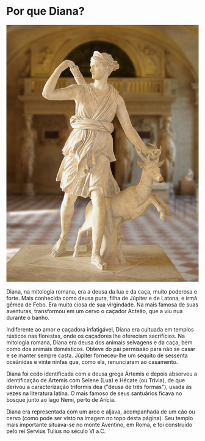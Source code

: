 # Por que Diana?

![Diana mitologia](../.gitbook/assets/12.jpg)

Diana, na mitologia romana, era a deusa da lua e da caça, muito poderosa e forte. Mais conhecida como deusa pura, filha de Júpiter e de Latona, e irmã gêmea de Febo. Era muito ciosa de sua virgindade. Na mais famosa de suas aventuras, transformou em um cervo o caçador Acteão, que a viu nua durante o banho.

Indiferente ao amor e caçadora infatigável, Diana era cultuada em templos rústicos nas florestas, onde os caçadores lhe ofereciam sacrifícios. Na mitologia romana, Diana era deusa dos animais selvagens e da caça, bem como dos animais domésticos. Obteve do pai permissão para não se casar e se manter sempre casta. Júpiter forneceu-lhe um séquito de sessenta oceânidas e vinte ninfas que, como ela, renunciaram ao casamento.

Diana foi cedo identificada com a deusa grega Ártemis e depois absorveu a identificação de Artemis com Selene \(Lua\) e Hécate \(ou Trívia\), de que derivou a caracterização triformis dea \("deusa de três formas"\), usada às vezes na literatura latina. O mais famoso de seus santuários ficava no bosque junto ao lago Nemi, perto de Arícia.

Diana era representada com um arco e aljava, acompanhada de um cão ou cervo \(como pode ser visto na imagem no topo desta página\). Seu templo mais importante situava-se no monte Aventino, em Roma, e foi construído pelo rei Servius Tulius no século VI a.C.

